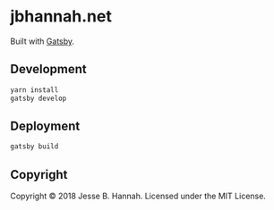 # jbhannah.net

Built with [Gatsby](https://www.gatsbyjs.org).

## Development

```bash
yarn install
gatsby develop
```

## Deployment

```bash
gatsby build
```

## Copyright

Copyright © 2018 Jesse B. Hannah. Licensed under the MIT License.

